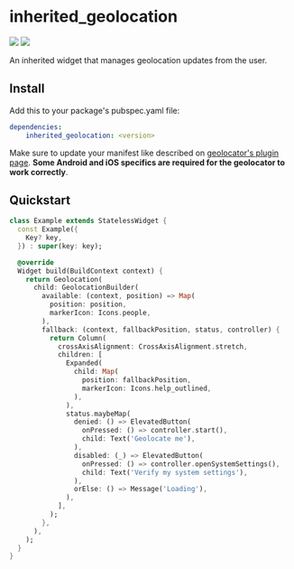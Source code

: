 # inherited_geolocation

<p>
  <a href="https://pub.dartlang.org/packages/inherited_geolocation"><img src="https://img.shields.io/pub/v/inherited_geolocation.svg"></a>
  <a href="https://www.buymeacoffee.com/aloisdeniel">
    <img src="https://img.shields.io/badge/$-donate-ff69b4.svg?maxAge=2592000&amp;style=flat">
  </a>
</p>


An inherited widget that manages geolocation updates from the user.

## Install

Add this to your package's pubspec.yaml file:

```yaml
dependencies:
    inherited_geolocation: <version>
```

Make sure to update your manifest like described on [geolocator's plugin page](https://pub.dev/packages/geolocator#usage). **Some Android and iOS specifics are required for the geolocator to work correctly**.

## Quickstart

```dart
class Example extends StatelessWidget {
  const Example({
    Key? key,
  }) : super(key: key);

  @override
  Widget build(BuildContext context) {
    return Geolocation(
      child: GeolocationBuilder(
        available: (context, position) => Map(
          position: position,
          markerIcon: Icons.people,
        ),
        fallback: (context, fallbackPosition, status, controller) {
          return Column(
            crossAxisAlignment: CrossAxisAlignment.stretch,
            children: [
              Expanded(
                child: Map(
                  position: fallbackPosition,
                  markerIcon: Icons.help_outlined,
                ),
              ),
              status.maybeMap(
                denied: () => ElevatedButton(
                  onPressed: () => controller.start(),
                  child: Text('Geolocate me'),
                ),
                disabled: (_) => ElevatedButton(
                  onPressed: () => controller.openSystemSettings(),
                  child: Text('Verify my system settings'),
                ),
                orElse: () => Message('Loading'),
              ),
            ],
          );
        },
      ),
    );
  }
}
```
